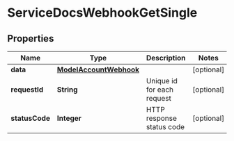 

# ServiceDocsWebhookGetSingle

## Properties

Name | Type | Description | Notes
------------ | ------------- | ------------- | -------------
**data** | [**ModelAccountWebhook**](ModelAccountWebhook.md) |  |  [optional]
**requestId** | **String** | Unique id for each request |  [optional]
**statusCode** | **Integer** | HTTP response status code |  [optional]




